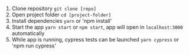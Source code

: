 1. Clone repository `git clone [repo]` 
2. Open project folder `cd [project-folder]`
3. Install dependencies `yarn` or 'npm install'
4. Start the app `yarn start` or `npm start`, app will open in `localhost:3000` automatically 
5. While app is running, cypress tests can be launched `yarn cypress` or 'npm run cypress'
